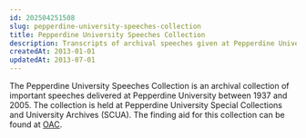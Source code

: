 ```yaml
---
id: 202504251508
slug: pepperdine-university-speeches-collection
title: Pepperdine University Speeches Collection
description: Transcripts of archival speeches given at Pepperdine University
createdAt: 2013-01-01
updatedAt: 2013-07-01
---
```

The Pepperdine University Speeches Collection is an archival collection of important speeches delivered at Pepperdine University between 1937 and 2005. The collection is held at Pepperdine University Special Collections and University Archives (SCUA). The finding aid for this collection can be found at [OAC](https://oac.cdlib.org/findaid/ark:/13030/c80r9q1n).